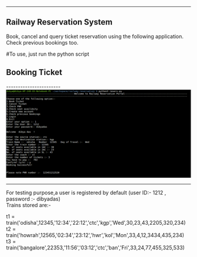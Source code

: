 ---------------------------
Railway Reservation System
---------------------------

Book, cancel and query ticket reservation using the following application.
<br>Check previous bookings too.


#To use, just run the python script

<h2>Booking Ticket</h2>
-----------------------

<img src="/readme/booking.png" >

----------------------------------------------------------
For testing purpose,a user is registered by default (user ID:- 1212 , password :- dibyadas)<br>
Trains stored are:-

t1 = train('odisha',12345,'12:34','22:12','ctc','kgp','Wed',30,23,43,2205,320,234)<br>
t2 = train('howrah',12565,'02:34','23:12','hwr','kol','Mon',33,4,12,3434,435,234)<br>
t3 = train('bangalore',22353,'11:56','03:12','ctc','ban','Fri',33,24,77,455,325,533)<br>


